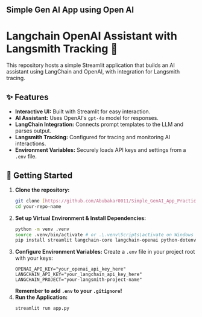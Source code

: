 ## Simple Gen AI App using Open AI 

# Langchain OpenAI Assistant with Langsmith Tracking 🤖

This repository hosts a simple Streamlit application that builds an AI assistant using LangChain and OpenAI, with integration for Langsmith tracing.

## ✨ Features

* **Interactive UI:** Built with Streamlit for easy interaction.
* **AI Assistant:** Uses OpenAI's `gpt-4o` model for responses.
* **LangChain Integration:** Connects prompt templates to the LLM and parses output.
* **Langsmith Tracking:** Configured for tracing and monitoring AI interactions.
* **Environment Variables:** Securely loads API keys and settings from a `.env` file.

## 🚀 Getting Started

1.  **Clone the repository:**
    ```bash
    git clone [https://github.com/Abubakar0011/Simple_GenAI_App_Practice.git]
    cd your-repo-name
    ```
2.  **Set up Virtual Environment & Install Dependencies:**
    ```bash
    python -m venv .venv
    source .venv/bin/activate # or .\.venv\Scripts\activate on Windows
    pip install streamlit langchain-core langchain-openai python-dotenv
    ```
3.  **Configure Environment Variables:**
    Create a `.env` file in your project root with your keys:
    ```dotenv
    OPENAI_API_KEY="your_openai_api_key_here"
    LANGCHAIN_API_KEY="your_langchain_api_key_here"
    LANGCHAIN_PROJECT="your-langsmith-project-name"
    ```
    **Remember to add `.env` to your `.gitignore`!**
4.  **Run the Application:**
    ```bash
    streamlit run app.py
    ```
